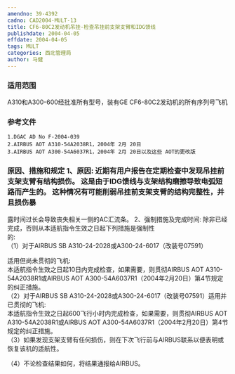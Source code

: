 ```yaml
---
amendno: 39-4392  
cadno: CAD2004-MULT-13  
title: CF6-80C2发动机吊挂-检查吊挂前支架支臂和IDG馈线  
publishdate: 2004-04-05  
effdate: 2004-04-05  
tags: MULT  
categories: 西北管理局  
author: 马健  
---
```

  
### 适用范围  
A310和A300-600经批准所有型号，装有GE CF6-80C2发动机的所有序列号飞机  
  
<!--more-->  
### 参考文件  
    1.DGAC AD No F-2004-039  
    2.AIRBUS AOT A310-54A2038R1，2004年 2月 20日  
    3.AIRBUS AOT A300-54A6037R1，2004年 2月 20日以及这些 AOT的更改版  
  
### 原因、措施和规定 1、原因:     近期有用户报告在定期检查中发现吊挂前支架支臂有结构损伤。     这是由于IDG馈线与支架结构磨擦导致电弧短路而产生的。     这种情况有可能削弱吊挂前支架支臂的结构完整性，并且损伤暴  
露时间过长会导致丧失相关一侧的AC汇流条。 2、强制措施及完成时间:     除非已经完成，否则从本适航指令生效之日起下列措施是强制性  
的:  
    （1）对于AIRBUS SB A310-24-2028或A300-24-6017（改装号07591）  
      
适用但尚未贯彻的飞机:  
      本适航指令生效之日起10日内完成检查，如果需要，则贯彻AIRBUS AOT A310-54A2038R1或AIRBUS AOT A300-54A6037R1（2004年2月20日）第4节规定的纠正措施。  
     （2）对于AIRBUS SB A310-24-2028或A300-24-6017（改装号07591）适用并已贯彻的飞机:  
      本适航指令生效之日起600飞行小时内完成检查，如果需要，则贯彻AIRBUS AOT A310-54A2038R1或AIRBUS AOT A300-54A6037R1（2004年2月20日）第4节规定的纠正措施。  
（3）如果发现支架支臂有任何损伤，则在下次飞行前与AIRBUS联系以便表明或恢复该机的适航性。  
  
（4）不论检查结果如何，将结果通报给AIRBUS。  
